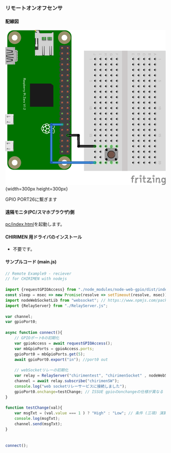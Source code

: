 ### リモートオンオフセンサ

#### 配線図

![配線図](../gpio-polling/PiZero_gpio1.png "schematic"){width=300px height=300px}

GPIO PORT26に繋ぎます

#### 遠隔モニタ(PC/スマホブラウザ)側

[pc/index.html](https://codesandbox.io/s/github/chirimen-oh/chirimen.org/tree/master/pizero/src/esm-examples/remote_gpio_sw/pc?module=pc.js)を起動します。

#### CHIRIMEN 用ドライバのインストール

- 不要です。

#### サンプルコード (main.js)

```javascript
// Remote Example9 - reciever
// for CHIRIMEN with nodejs

import {requestGPIOAccess} from "./node_modules/node-web-gpio/dist/index.js";
const sleep = msec => new Promise(resolve => setTimeout(resolve, msec));
import nodeWebSocketLib from "websocket"; // https://www.npmjs.com/package/websocket
import {RelayServer} from "./RelayServer.js";

var channel;
var gpioPort0;

async function connect(){
	// GPIOポート0の初期化
	var gpioAccess = await requestGPIOAccess();
	var mbGpioPorts = gpioAccess.ports;
	gpioPort0 = mbGpioPorts.get(5);
	await gpioPort0.export("in"); //port0 out
	
	// webSocketリレーの初期化
	var relay = RelayServer("chirimentest", "chirimenSocket" , nodeWebSocketLib, "https://chirimen.org");
	channel = await relay.subscribe("chirimenSW");
	console.log("web socketリレーサービスに接続しました");
	gpioPort0.onchange=testChange; // ISSUE gpioのonchangeの仕様が異なる
}

function testChange(val){
	var msgTxt = (val.value === 1 ) ? "High" : "Low"; // 条件 (三項) 演算子 
	console.log(msgTxt);
	channel.send(msgTxt);
}


connect();
```
